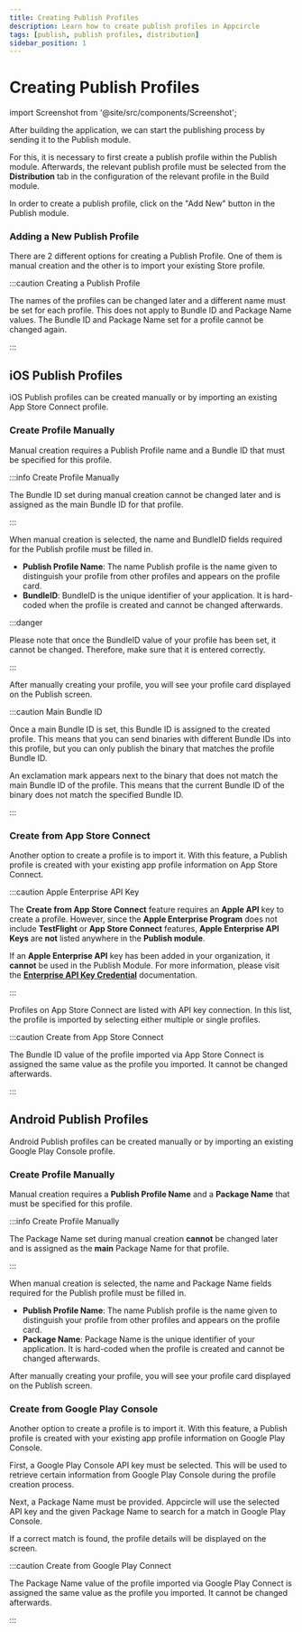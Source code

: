 ```yaml
---
title: Creating Publish Profiles
description: Learn how to create publish profiles in Appcircle
tags: [publish, publish profiles, distribution]
sidebar_position: 1
---
```


# Creating Publish Profiles

import Screenshot from '@site/src/components/Screenshot';

After building the application, we can start the publishing process by sending it to the Publish module.

For this, it is necessary to first create a publish profile within the Publish module. Afterwards, the relevant publish profile must be selected from the **Distribution** tab in the configuration of the relevant profile in the Build module.

In order to create a publish profile, click on the "Add New" button in the Publish module.

### Adding a New Publish Profile


There are 2 different options for creating a Publish Profile. One of them is manual creation and the other is to import your existing Store profile.

<Screenshot url='https://cdn.appcircle.io/docs/assets/7140-1.png' />

:::caution Creating a Publish Profile

The names of the profiles can be changed later and a different name must be set for each profile. This does not apply to Bundle ID and Package Name values. The Bundle ID and Package Name set for a profile cannot be changed again.

:::

## iOS Publish Profiles

iOS Publish profiles can be created manually or by importing an existing App Store Connect profile.

### Create Profile Manually

Manual creation requires a Publish Profile name and a Bundle ID that must be specified for this profile. 

:::info Create Profile Manually

The Bundle ID set during manual creation cannot be changed later and is assigned as the main Bundle ID for that profile.

:::

When manual creation is selected, the name and BundleID fields required for the Publish profile must be filled in.

<Screenshot url='https://cdn.appcircle.io/docs/assets/7140-2.png' />

- **Publish Profile Name**: The name Publish profile is the name given to distinguish your profile from other profiles and appears on the profile card.
- **BundleID**: BundleID is the unique identifier of your application. It is hard-coded when the profile is created and cannot be changed afterwards.

:::danger

Please note that once the BundleID value of your profile has been set, it cannot be changed. Therefore, make sure that it is entered correctly. 

:::

After manually creating your profile, you will see your profile card displayed on the Publish screen.


<Screenshot url='https://cdn.appcircle.io/docs/assets/BE3954-manuelCreateCard.png' />

:::caution Main Bundle ID

Once a main Bundle ID is set, this Bundle ID is assigned to the created profile. This means that you can send binaries with different Bundle IDs into this profile, but you can only publish the binary that matches the profile Bundle ID.

An exclamation mark appears next to the binary that does not match the main Bundle ID of the profile. This means that the current Bundle ID of the binary does not match the specified Bundle ID.

<Screenshot url='https://cdn.appcircle.io/docs/assets/7140-3.png' />

:::

### Create from App Store Connect

Another option to create a profile is to import it. With this feature, a Publish profile is created with your existing app profile information on App Store Connect.

:::caution Apple Enterprise API Key

The **Create from App Store Connect** feature requires an **Apple API** key to create a profile. However, since the **Apple Enterprise Program** does not include **TestFlight** or **App Store Connect** features, **Apple Enterprise API Keys** are **not** listed anywhere in the **Publish module**.

If an **Apple Enterprise API** key has been added in your organization, it **cannot** be used in the Publish Module. For more information, please visit the [**Enterprise API Key Credential**](/account/my-organization/security/credentials/adding-an-app-store-connect-api-key#enterprise-api-key-option-for-app-store-connect) documentation.

:::

<Screenshot url='https://cdn.appcircle.io/docs/assets/7140-4.png' />

<Screenshot url='https://cdn.appcircle.io/docs/assets/7140-6.png' />

Profiles on App Store Connect are listed with API key connection. In this list, the profile is imported by selecting either multiple or single profiles.

:::caution Create from App Store Connect

The Bundle ID value of the profile imported via App Store Connect is assigned the same value as the profile you imported. It cannot be changed afterwards.

:::

<Screenshot url='https://cdn.appcircle.io/docs/assets/BE3954-importProfile.png' />

## Android Publish Profiles

Android Publish profiles can be created manually or by importing an existing Google Play Console profile.

### Create Profile Manually

Manual creation requires a **Publish Profile Name** and a **Package Name** that must be specified for this profile.

:::info Create Profile Manually

The Package Name set during manual creation **cannot** be changed later and is assigned as the **main** Package Name for that profile.

:::

<Screenshot url='https://cdn.appcircle.io/docs/assets/7140-7.png' />

<Screenshot url='https://cdn.appcircle.io/docs/assets/SP-238-2.png' />

When manual creation is selected, the name and Package Name fields required for the Publish profile must be filled in.

- **Publish Profile Name**: The name Publish profile is the name given to distinguish your profile from other profiles and appears on the profile card.
- **Package Name**: Package Name is the unique identifier of your application. It is hard-coded when the profile is created and cannot be changed afterwards.

<Screenshot url='https://cdn.appcircle.io/docs/assets/7140-8.png' />

After manually creating your profile, you will see your profile card displayed on the Publish screen.

<Screenshot url='https://cdn.appcircle.io/docs/assets/SP-238-4.png' />

### Create from Google Play Console

Another option to create a profile is to import it. With this feature, a Publish profile is created with your existing app profile information on Google Play Console.

<Screenshot url='https://cdn.appcircle.io/docs/assets/SP-238-5.png' />

First, a Google Play Console API key must be selected. This will be used to retrieve certain information from Google Play Console during the profile creation process.

<Screenshot url='https://cdn.appcircle.io/docs/assets/SP238-androidApıKeySelect.png' />


Next, a Package Name must be provided. Appcircle will use the selected API key and the given Package Name to search for a match in Google Play Console. 

<Screenshot url='https://cdn.appcircle.io/docs/assets/SP238-checkingPackageName.png' />

If a correct match is found, the profile details will be displayed on the screen.

<Screenshot url='https://cdn.appcircle.io/docs/assets/SP238-infoTab.png' />

:::caution Create from Google Play Connect

The Package Name value of the profile imported via Google Play Connect is assigned the same value as the profile you imported. It cannot be changed afterwards.

:::

<Screenshot url='https://cdn.appcircle.io/docs/assets/SP-238-8.png' />